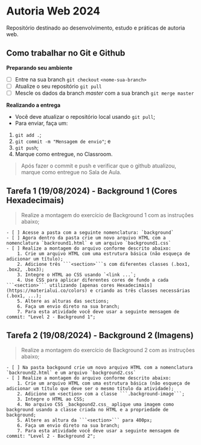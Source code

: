 # Autoria Web 2024

Repositório destinado ao desenvolvimento, estudo e práticas de autoria web.

## Como trabalhar no Git e Github

__Preparando seu ambiente__
- [ ] Entre na sua branch `git checkout` ```<nome-sua-branch>```
- [ ] Atualize o seu repositório `git pull`
- [ ] Mescle os dados da branch _master_ com a sua branch `git merge master`

__Realizando a entrega__
- Você deve atualizar o repositório local usando `git pull`;
- Para enviar, faça um:

1. `git add .`; 
2. `git commit -m "Mensagem de envio"`; e
3.  `git push`;
4. Marque como entregue, no Classroom.

> Após fazer o commit e push e verificar que o github atualizou, marque como entregue no Sala de Aula.

## Tarefa 1 (19/08/2024) - Background 1 (Cores Hexadecimais)

> Realize a montagem do exercício de Background 1 com as instruções abaixo;

    - [ ] Acesse a pasta com a seguinte nomenclatura: `background`
    - [ ] Agora dentro da pasta crie um novo arquivo HTML com a nomenclatura `backround1.html` e um arquivo `background1.css`
    - [ ] Realize a montagem do arquivo conforme descrito abaixo:
        1. Crie um arquivo HTML com uma estrutura básica (não esqueça de adicionar um título);
        2. Adicione três ```<section>```s com diferentes classes (.box1, .box2, .box3);
        3. Integre o HTML ao CSS usando `<link ...`;
        4. Use CSS para aplicar diferentes cores de fundo a cada ```<section>``` utilizando [apenas cores Hexadecimais](https://materialui.co/colors) e criando as três classes necessárias (.box1, ...);
        5. Altere as alturas das sections;
        6. Faça um envio direto na sua branch;
        7. Para esta atividade você deve usar a seguinte mensagem de commit: "Level 2 - Background 1";


## Tarefa 2 (19/08/2024) - Background 2 (Imagens)

> Realize a montagem do exercício de Background 2 com as instruções abaixo;

    - [ ] Na pasta backgound crie um novo arquivo HTML com a nomenclatura `backround2.html` e um arquivo `background2.css`
    - [ ] Realize a montagem do arquivo conforme descrito abaixo:
        1. Crie um arquivo HTML com uma estrutura básica (não esqueça de adicionar um título que deve ser o mesmo título da atividade);
        2. Adicione um <section> com a classe ```.background-image```;
        3. Integre o HTML ao CSS;
        4. No arquivo CSS _backgound2.css_ aplique uma imagem como background usando a classe criada no HTML e a propriedade de background;
        5. Altere as altura da ```<section>``` para 400px;
        6. Faça um envio direto na sua branch;
        7. Para esta atividade você deve usar a seguinte mensagem de commit: "Level 2 - Background 2";
